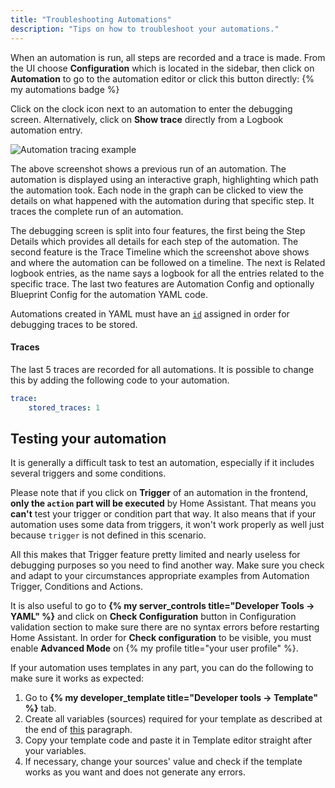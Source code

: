 ```yaml
---
title: "Troubleshooting Automations"
description: "Tips on how to troubleshoot your automations."
---
```


When an automation is run, all steps are recorded and a trace is made. From the UI choose **Configuration** which is located in the sidebar, then click on **Automation** to go to the automation editor or click this button directly: {% my automations badge %}

Click on the clock icon next to an automation to enter the debugging screen. Alternatively, click on **Show trace** directly from a Logbook automation entry.

![Automation tracing example](/images/integrations/automation/automation-tracing.png)

The above screenshot shows a previous run of an automation. The automation is displayed using an interactive graph, highlighting which path the automation took. Each node in the graph can be clicked to view the details on what happened with the automation during that specific step. It traces the complete run of an automation.

The debugging screen is split into four features, the first being the Step Details which provides all details for each step of the automation. The second feature is the Trace Timeline which the screenshot above shows and where the automation can be followed on a timeline. The next is Related logbook entries, as the name says a logbook for all the entries related to the specific trace. The last two features are Automation Config and optionally Blueprint Config for the automation YAML code.

Automations created in YAML must have an [`id`](/docs/automation/yaml/#migrating-your-yaml-automations-to-automationsyaml) assigned in order for debugging traces to be stored.

#### Traces ####

The last 5 traces are recorded for all automations. It is possible to change this by adding the following code to your automation.

```yaml
trace:
    stored_traces: 1
```

[template]: /topics/templating/

## Testing your automation

It is generally a difficult task to test an automation, especially if it includes several triggers and some conditions.

Please note that if you click on **Trigger** of an automation in the frontend, **only the `action` part will be executed** by Home Assistant. That means you **can't** test your trigger or condition part that way. It also means that if your automation uses some data from triggers, it won't work properly as well just because `trigger` is not defined in this scenario.

All this makes that Trigger feature pretty limited and nearly useless for debugging purposes so you need to find another way.
Make sure you check and adapt to your circumstances appropriate examples from Automation Trigger, Conditions and Actions.

It is also useful to go to **{% my server_controls title="Developer Tools -> YAML" %}** and click on **Check Configuration** button in Configuration validation section to make sure there are no syntax errors before restarting Home Assistant. In order for **Check configuration** to be visible, you must enable **Advanced Mode** on {% my profile title="your user profile" %}.

If your automation uses templates in any part, you can do the following to make sure it works as expected:

1. Go to **{% my developer_template title="Developer tools -> Template" %}** tab.
2. Create all variables (sources) required for your template as described at the end of [this](https://www.home-assistant.io/docs/configuration/templating/#processing-incoming-data) paragraph.
3. Copy your template code and paste it in Template editor straight after your variables.
4. If necessary, change your sources' value and check if the template works as you want and does not generate any errors.
